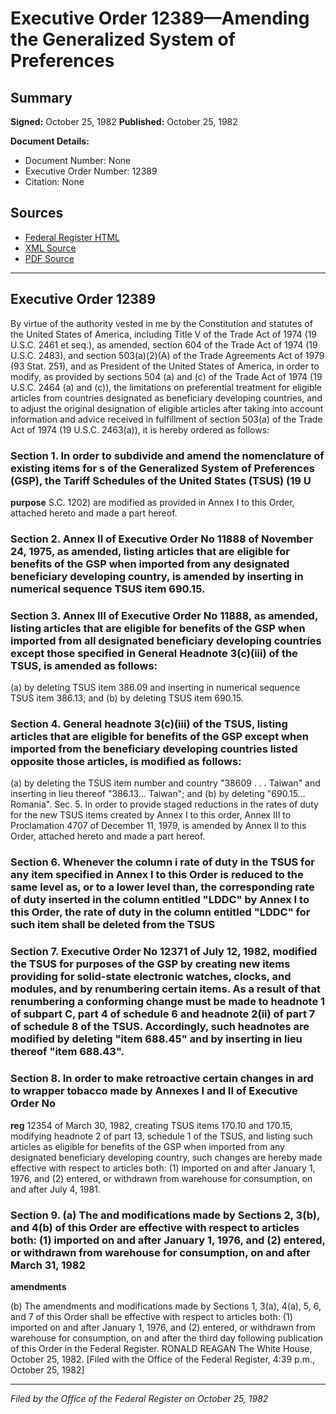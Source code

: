 # Executive Order 12389—Amending the Generalized System of Preferences

## Summary

**Signed:** October 25, 1982
**Published:** October 25, 1982

**Document Details:**
- Document Number: None
- Executive Order Number: 12389
- Citation: None

## Sources
- [Federal Register HTML](https://www.presidency.ucsb.edu/documents/executive-order-12389-amending-the-generalized-system-preferences)
- [XML Source](None)
- [PDF Source](None)

---

## Executive Order 12389

By virtue of the authority vested in me by the Constitution and statutes of the United States of America, including Title V of the Trade Act of 1974 (19 U.S.C. 2461 et seq.), as amended, section 604 of the Trade Act of 1974 (19 U.S.C. 2483), and section 503(a)(2)(A) of the Trade Agreements Act of 1979 (93 Stat. 251), and as President of the United States of America, in order to modify, as provided by sections 504 (a) and (c) of the Trade Act of 1974 (19 U.S.C. 2464 (a) and (c)), the limitations on preferential treatment for eligible articles from countries designated as beneficiary developing countries, and to adjust the original designation of eligible articles after taking into account information and advice received in fulfillment of section 503(a) of the Trade Act of 1974 (19 U.S.C. 2463(a)), it is hereby ordered as follows:
### Section 1. In order to subdivide and amend the nomenclature of existing items for s of the Generalized System of Preferences (GSP), the Tariff Schedules of the United States (TSUS) (19 U

**purpose**
S.C. 1202) are modified as provided in Annex I to this Order, attached hereto and made a part hereof.

### Section 2. Annex II of Executive Order No 11888 of November 24, 1975, as amended, listing articles that are eligible for benefits of the GSP when imported from any designated beneficiary developing country, is amended by inserting in numerical sequence TSUS item 690.15.

### Section 3. Annex III of Executive Order No 11888, as amended, listing articles that are eligible for benefits of the GSP when imported from all designated beneficiary developing countries except those specified in General Headnote 3(c)(iii) of the TSUS, is amended as follows:

(a) by deleting TSUS item 386.09 and inserting in numerical sequence TSUS item 386.13; and
(b) by deleting TSUS item 690.15.

### Section 4. General headnote 3(c)(iii) of the TSUS, listing articles that are eligible for benefits of the GSP except when imported from the beneficiary developing countries listed opposite those articles, is modified as follows:

(a) by deleting the TSUS item number and country "38609 . . . Taiwan" and inserting in lieu thereof "386.13... Taiwan"; and
(b) by deleting "690.15... Romania". Sec. 5. In order to provide staged reductions in the rates of duty for the new TSUS items created by Annex I to this order, Annex III to Proclamation 4707 of December 11, 1979, is amended by Annex II to this Order, attached hereto and made a part hereof.

### Section 6. Whenever the column i rate of duty in the TSUS for any item specified in Annex I to this Order is reduced to the same level as, or to a lower level than, the corresponding rate of duty inserted in the column entitled "LDDC" by Annex I to this Order, the rate of duty in the column entitled "LDDC" for such item shall be deleted from the TSUS

### Section 7. Executive Order No 12371 of July 12, 1982, modified the TSUS for purposes of the GSP by creating new items providing for solid-state electronic watches, clocks, and modules, and by renumbering certain items. As a result of that renumbering a conforming change must be made to headnote 1 of subpart C, part 4 of schedule 6 and headnote 2(ii) of part 7 of schedule 8 of the TSUS. Accordingly, such headnotes are modified by deleting "item 688.45" and by inserting in lieu thereof "item 688.43".

### Section 8. In order to make retroactive certain changes in ard to wrapper tobacco made by Annexes I and II of Executive Order No

**reg**
 12354 of March 30, 1982, creating TSUS items 170.10 and 170.15, modifying headnote 2 of part 13, schedule 1 of the TSUS, and listing such articles as eligible for benefits of the GSP when imported from any designated beneficiary developing country, such changes are hereby made effective with respect to articles both: (1) imported on and after January 1, 1976, and (2) entered, or withdrawn from warehouse for consumption, on and after July 4, 1981.

### Section 9. (a) The  and modifications made by Sections 2, 3(b), and 4(b) of this Order are effective with respect to articles both: (1) imported on and after January 1, 1976, and (2) entered, or withdrawn from warehouse for consumption, on and after March 31, 1982

**amendments**

(b) The amendments and modifications made by Sections 1, 3(a), 4(a), 5, 6, and 7 of this Order shall be effective with respect to articles both: (1) imported on and after January 1, 1976, and (2) entered, or withdrawn from warehouse for consumption, on and after the third day following publication of this Order in the Federal Register.
RONALD REAGAN
The White House,
October 25, 1982.
[Filed with the Office of the Federal Register, 4:39 p.m., October 25, 1982]

---

*Filed by the Office of the Federal Register on October 25, 1982*
